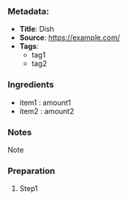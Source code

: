 ### Metadata:
* **Title**: Dish
* **Source**: https://example.com/
* **Tags**:
    - tag1
    - tag2

### Ingredients
- item1 : amount1
- item2 : amount2

### Notes
Note

### Preparation
1. Step1
